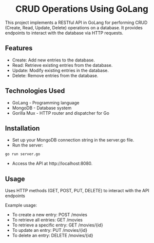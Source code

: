 
<h1 align="center">CRUD Operations Using GoLang</h1>


This project implements a RESTful API in GoLang for performing CRUD (Create, Read, Update, Delete) operations on a database. It provides endpoints to interact with the database via HTTP requests.

## Features
* Create: Add new entries to the database.
* Read: Retrieve existing entries from the database.
* Update: Modify existing entries in the database.
* Delete: Remove entries from the database.
  
## Technologies Used
* GoLang - Programming language
* MongoDB - Database system
* Gorilla Mux - HTTP router and dispatcher for Go

## Installation
* Set up your MongoDB connection string in the server.go file.
*  Run the server:
```bash
go run server.go
```
* Access the API at http://localhost:8080.

## Usage
Uses HTTP methods (GET, POST, PUT, DELETE) to interact with the API endpoints

Example usage:
* To create a new entry: POST /movies
* To retrieve all entries: GET /movies
* To retrieve a specific entry: GET /movies/{id}
* To update an entry: PUT /movies/{id}
* To delete an entry: DELETE /movies/{id}
